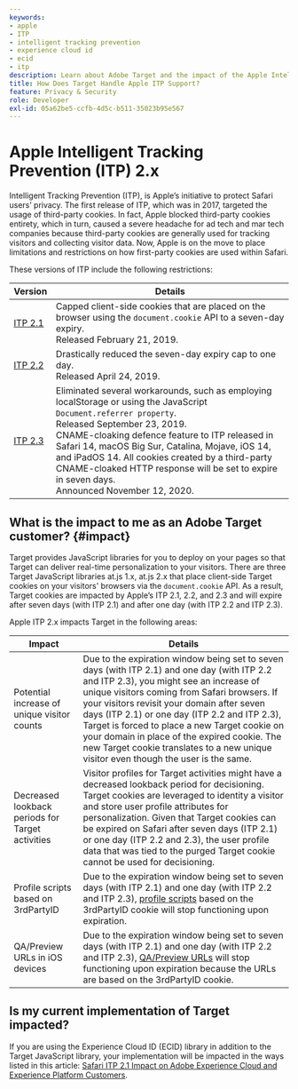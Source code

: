 ```yaml
---
keywords:
- apple
- ITP
- intelligent tracking prevention
- experience cloud id
- ecid
- itp
description: Learn about Adobe Target and the impact of the Apple Intelligent Tracking Prevention (ITP) initiative that seeks to protect Safari users' privacy.
title: How Does Target Handle Apple ITP Support?
feature: Privacy & Security
role: Developer
exl-id: 05a62be5-ccfb-4d5c-b511-35023b95e567
---
```

# Apple Intelligent Tracking Prevention (ITP) 2.x

Intelligent Tracking Prevention (ITP), is Apple’s initiative to protect Safari users’ privacy. The first release of ITP, which was in 2017, targeted the usage of third-party cookies. In fact, Apple blocked third-party cookies entirety, which in turn, caused a severe headache for ad tech and mar tech companies because third-party cookies are generally used for tracking visitors and collecting visitor data. Now, Apple is on the move to place limitations and restrictions on how first-party cookies are used within Safari.

These versions of ITP include the following restrictions:

|Version|Details|
| --- | --- |
[ITP 2.1](https://webkit.org/blog/8613/intelligent-tracking-prevention-2-1/)|Capped client-side cookies that are placed on the browser using the `document.cookie` API to a seven-day expiry.<br />Released February 21, 2019.|
|[ITP 2.2](https://webkit.org/blog/8828/intelligent-tracking-prevention-2-2/)|Drastically reduced the seven-day expiry cap to one day.<br />Released April 24, 2019.|
|[ITP 2.3](https://webkit.org/blog/9521/intelligent-tracking-prevention-2-3/)|Eliminated several workarounds, such as employing localStorage or using the JavaScript `Document.referrer property`.<br />Released September 23, 2019.<br />CNAME-cloaking defence feature to ITP released in Safari 14, macOS Big Sur, Catalina, Mojave, iOS 14, and iPadOS 14. All cookies created by a third-party CNAME-cloaked HTTP response will be set to expire in seven days.<br />Announced November 12, 2020.|

## What is the impact to me as an Adobe Target customer? {#impact}

Target provides JavaScript libraries for you to deploy on your pages so that Target can deliver real-time personalization to your visitors. There are three Target JavaScript libraries at.js 1.x, at.js 2.x that place client-side Target cookies on your visitors' browsers via the `document.cookie` API. As a result, Target cookies are impacted by Apple’s ITP 2.1, 2.2, and 2.3 and will expire after seven days (with ITP 2.1) and after one day (with ITP 2.2 and ITP 2.3).

Apple ITP 2.x impacts Target in the following areas:

|Impact|Details|
| --- | --- |
|Potential increase of unique visitor counts|Due to the expiration window being set to seven days (with ITP 2.1) and one day (with ITP 2.2 and ITP 2.3), you might see an increase of unique visitors coming from Safari browsers. If your visitors revisit your domain after seven days (ITP 2.1) or one day (ITP 2.2 and ITP 2.3), Target is forced to place a new Target cookie on your domain in place of the expired cookie. The new Target cookie translates to a new unique visitor even though the user is the same.|
|Decreased lookback periods for Target activities|Visitor profiles for Target activities might have a decreased lookback period for decisioning. Target cookies are leveraged to identity a visitor and store user profile attributes for personalization. Given that Target cookies can be expired on Safari after seven days (ITP 2.1) or one day (ITP 2.2 and 2.3), the user profile data that was tied to the purged Target cookie cannot be used for decisioning.|
|Profile scripts based on 3rdPartyID|Due to the expiration window being set to seven days (with ITP 2.1) and one day (with ITP 2.2 and ITP 2.3), [profile scripts](/help/main/c-target/c-visitor-profile/profile-parameters.md) based on the 3rdPartyID cookie will stop functioning upon expiration.|
|QA/Preview URLs in iOS devices|Due to the expiration window being set to seven days (with ITP 2.1) and one day (with ITP 2.2 and ITP 2.3), [QA/Preview URLs](/help/main/c-activities/c-activity-qa/activity-qa.md) will stop functioning upon expiration because the URLs are based on the 3rdPartyID cookie.|

## Is my current implementation of Target impacted?

If you are using the Experience Cloud ID (ECID) library in addition to the Target JavaScript library, your implementation will be impacted in the ways listed in this article: [Safari ITP 2.1 Impact on Adobe Experience Cloud and Experience Platform Customers](https://medium.com/adobetech/safari-itp-2-1-impact-on-adobe-experience-cloud-customers-9439cecb55ac).
